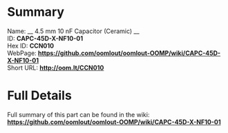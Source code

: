 
Summary
=================
  
Name: __ 4.5 mm 10 nF Capacitor (Ceramic) __    
ID: __CAPC-45D-X-NF10-01__   
Hex ID: __CCN010__   
WebPage: __https://github.com/oomlout/oomlout-OOMP/wiki/CAPC-45D-X-NF10-01__   
Short URL: __http://oom.lt/CCN010__   

Full Details
==========================
Full summary of this part can be found in the wiki:   
__https://github.com/oomlout/oomlout-OOMP/wiki/CAPC-45D-X-NF10-01__    

